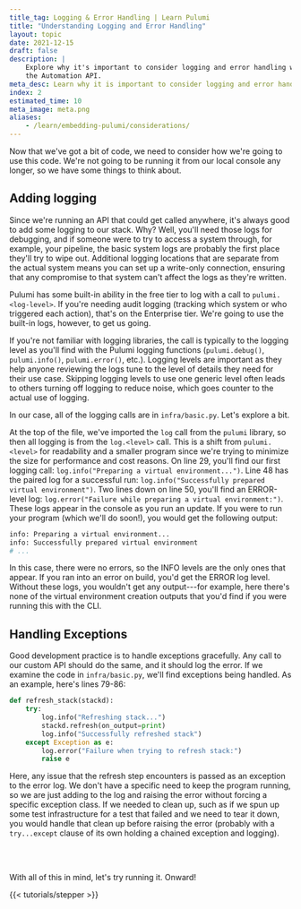 ```yaml
---
title_tag: Logging & Error Handling | Learn Pulumi
title: "Understanding Logging and Error Handling"
layout: topic
date: 2021-12-15
draft: false
description: |
    Explore why it's important to consider logging and error handling when using
    the Automation API.
meta_desc: Learn why it is important to consider logging and error handling when using the Automation API in this tutorial.
index: 2
estimated_time: 10
meta_image: meta.png
aliases:
    - /learn/embedding-pulumi/considerations/
---
```


Now that we've got a bit of code, we need to consider how we're going to use this code. We're not going to be running it from our local console any longer, so we have some things to think about.

## Adding logging

Since we're running an API that could get called anywhere, it's always good to add some logging to our stack. Why? Well, you'll need those logs for debugging, and if someone were to try to access a system through, for example, your pipeline, the basic system logs are probably the first place they'll try to wipe out. Additional logging locations that are separate from the actual system means you can set up a write-only connection, ensuring that any compromise to that system can't affect the logs as they're written.

Pulumi has some built-in ability in the free tier to log with a call to `pulumi.<log-level>`. If you're needing audit logging (tracking which system or who triggered each action), that's on the Enterprise tier. We're going to use the built-in logs, however, to get us going.

If you're not familiar with logging libraries, the call is typically to the logging level as you'll find with the Pulumi logging functions (`pulumi.debug()`, `pulumi.info()`, `pulumi.error()`, etc.). Logging levels are important as they help anyone reviewing the logs tune to the level of details they need for their use case. Skipping logging levels to use one generic level often leads to others turning off logging to reduce noise, which goes counter to the actual use of logging.

In our case, all of the logging calls are in `infra/basic.py`. Let's explore a bit.

At the top of the file, we've imported the `log` call from the `pulumi` library, so then all logging is from the `log.<level>` call. This is a shift from `pulumi.<level>` for readability and a smaller program since we're trying to minimize the size for performance and cost reasons. On line 29, you'll find our first logging call: `log.info("Preparing a virtual environment...")`. Line 48 has the paired log for a successful run: `log.info("Successfully prepared virtual environment")`. Two lines down on line 50, you'll find an ERROR-level log: `log.error("Failure while preparing a virtual environment:")`. These logs appear in the console as you run an update. If you were to run your program (which we'll do soon!), you would get the following output:

```bash
info: Preparing a virtual environment...
info: Successfully prepared virtual environment
# ...
```

In this case, there were no errors, so the INFO levels are the only ones that appear. If you ran into an error on build, you'd get the ERROR log level. Without these logs, you wouldn't get any output---for example, here there's none of the virtual environment creation outputs that you'd find if you were running this with the CLI.

## Handling Exceptions

Good development practice is to handle exceptions gracefully. Any call to our custom API should do the same, and it should log the error. If we examine the code in `infra/basic.py`, we'll find exceptions being handled. As an example, here's lines 79-86:

```python
def refresh_stack(stackd):
    try:
        log.info("Refreshing stack...")
        stackd.refresh(on_output=print)
        log.info("Successfully refreshed stack")
    except Exception as e:
        log.error("Failure when trying to refresh stack:")
        raise e
```

Here, any issue that the refresh step encounters is passed as an exception to the error log. We don't have a specific need to keep the program running, so we are just adding to the log and raising the error without forcing a specific exception class. If we needed to clean up, such as if we spun up some test infrastructure for a test that failed and we need to tear it down, you would handle that clean up before raising the error (probably with a `try...except` clause of its own holding a chained exception and logging).

<br/>
<br/>

With all of this in mind, let's try running it. Onward!

{{< tutorials/stepper >}}
